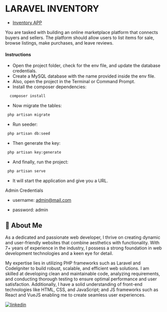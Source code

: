 
# LARAVEL INVENTORY
- [Inventory APP](http://situarts.com/)

You are tasked with building an online marketplace platform that connects buyers
and sellers. The platform should allow users to list items for sale, browse listings,
make purchases, and leave reviews.

#### Instructions

- Open the project folder, check for the env file, and update the database credentials.
- Create a MySQL database with the name provided inside the env file.
- Also, open the project in the Terminal or Command Prompt.
- Install the composer dependencies: 
```bash
  composer install
```
- Now migrate the tables:
```bash
 php artisan migrate
 ```
- Run seeder: 
```bash
 php artisan db:seed
 ```
- Then generate the key: 
```bash
 php artisan key:generate
 ```
- And finally, run the project: 
```bash
 php artisan serve
 ```
- It will start the application and give you a URL.

Admin Credentials

- username: admin@mail.com

- password: admin
## 🚀 About Me
As a dedicated and passionate web developer, I thrive on creating dynamic and user-friendly websites that combine aesthetics with functionality. With 7+ years of experience in the industry, I possess a strong foundation in web development technologies and a keen eye for detail.

My expertise lies in utilizing PHP frameworks such as Laravel and CodeIgniter to build robust, scalable, and efficient web solutions. I am skilled at developing clean and maintainable code, analyzing requirements, and conducting thorough testing to ensure optimal performance and user satisfaction. Additionally, I have a solid understanding of front-end technologies like HTML, CSS, and JavaScript; and JS frameworks such as React and VueJS enabling me to create seamless user experiences.


[![linkedin](https://img.shields.io/badge/linkedin-0A66C2?style=for-the-badge&logo=linkedin&logoColor=white)](https://www.linkedin.com/in/cdanielarteaga/)

